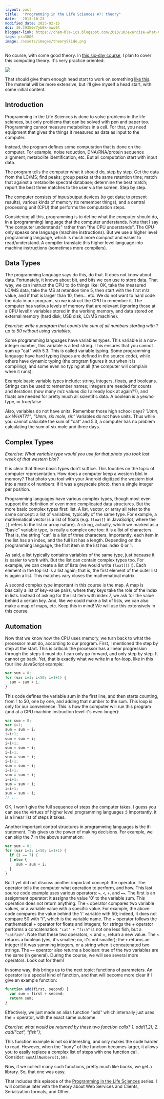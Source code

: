 ```yaml
---
layout: post
title:  "Programming in the Life Sciences #7: theory"
date:   2013-10-23
modified_date: 2025-02-15
doi: 10.59350/7yb0k-mwq04
blogger-link: https://chem-bla-ics.blogspot.com/2013/10/exercise-what-variable-type-would-you.html
tags: pra3006
image: /assets/images/theorySlide.png
---
```


No course, with some good theory. In [this six-day course](http://chem-bla-ics.blogspot.nl/2013/10/programming-in-life-sciences-1-six-day.html),
I plan to cover this computing theory. It's very practice oriented:

![](/assets/images/theorySlide.png)

That should give them enough head start to work on something [like this](http://chem-bla-ics.blogspot.nl/2013/10/programming-in-life-sciences-5.html).
The material will be more extensive, but I'll give myself a head start, with some initial content.

## Introduction
Programming in the Life Sciences is done to solve problems in the life sciences, but only
problems that can be solved with pen and paper too. Programming cannot measure metabolites
in a cell. For that, you need equipment that gives the things it measured as data as input to
the computer.

Instead, the program defines some computation that is done on the computer. For example, noise
reduction, DNA/RNA/protein sequence alignment, metabolite identification, etc. But all
computation start with input data.

The program tells the computer what it should do, step by step. Get the data from the LC/MS; find
peaks; group peaks at the same retention time; match that against a metabolite spectral database;
determine the best match; report the best three matches to the user via the screen. Step by step.

The computer consists of input/output devices (to get data; to present results), various kinds of
memory (to remember things), and a central processing unit (CPU) that performs the computation
steps.

Considering all this, programming is to define what the computer should do, in a (programming)
language that the computer understands. Note that I say "the computer understands" rather than
"the CPU understands". The CPU only speaks one language (machine instructions). But we use a
higher level programming language, which is much more compact and easier to read/understand. A
compiler translate this higher level language into machine instructions (sometimes more
compilers).

## Data Types
The programming language says do this, do that. It does not know about data. Fortunately, it
knows about bit, and bits we can use to store data. That way, we can instruct the CPU to do
things like: OK, take the measured LC/MS data, take the MS at retention time 5, then start with
the first m/z value, and if that is larger than 10, then... etc. We do not want to hard code the
data in our program, so we instruct the CPU to remember it. The computer has various levels of
memory that are relevant (ignoring those at a CPU level!): variables stored in the working
memory, and data stored on external memory (hard disk, USB disk, LC/MS machine).

*Exercise: write a program that counts the sum of all numbers starting with 1 up to 50 without
using variables.*

Some programming languages have variables types. This variable is a non-integer number, this
variable is a text string. This ensures that you cannot sum up "cat" with 5.3. This is called
variable typing. Some programming language have hard typing (types are defined in the source
code), while others have dynamic typing (the program figures it out when it is compiling), and
some even no typing at all (the computer will complain when it runs).

Example basic variable types include: string, integers, floats, and booleans. Strings can be used
to remember names; integers are needed for counts and iterations (how many m/z values did I
already look at again??), and floats are needed for pretty much all scientific data. A boolean is
a yes/no type, or true/false.

Also, variables do not have units. Remember those high school days? *"John, six WHAT??"*, *"Umm,
six mole, sir."* Variables do not have units. Thus while you cannot calculate the sum of "cat"
and 5.3, a computer has no problem calculating the sum of six mole and three days.

## Complex Types

*Exercise: What variable type would you use for that photo you took last week of that western blot?*

It is clear that these basic types don't suffice. This touches on the topic of computer
representation. How does a computer keep a western blot in memory? That photo you tool with
your Android digitized the western blot into a matrix of numbers: if it was a greyscale photo,
then a single integer per position.

Programming languages have various complex types, though most even support the definition of even
more complicated data structures. But the more basic complex types first: list. A list, vector,
or array all refer to the same concept: a list of variables, typically of the same type. For
example, a mathematical vector is a list of floats (e.g. `float[]` in JavaScript, where the
`[]` refers to the list or array nature). A string, actually, which we marked as a "basic"
variable type, is really a complex one too: it is a list of characters. That is, the string "cat"
is a list of three characters. Importantly, each item in the list has an index, and the full list
has a length. Depending on the programming language, the first item in the list has index 0 or 1.

As said, a list typically contains variables of the same type, just because it is easier to work
with. But the list can contain complex types too. For example, we can create a list of lists (we
would write `float[][]`). Each element in the top list is a list again; that is, the first
element of the outer list is again a list. This matches vary closes the mathematical matrix.

A second complex type important in this course is the map. A map is basically a list of key-value
pairs, where they keys take the role of the index in lists. Instead of asking for the list item
with index 7, we ask for the value behind a certain key. And, like we could make a list of lists,
we can also make a map of maps, etc. Keep this in mind! We will use this extensively in this
course.

## Automation
Now that we know how the CPU uses memory, we turn back to what the processor must do, according
to our program. First, I mentioned the step by step at the start. This is critical: the processor
has a linear progression through the steps it must do. I can only go forward, and only step by
step. It cannot go back. Yet, that is exactly what we write in a for-loop, like in this four line
JavaScript example:

```javascript
var sum = 0;
for (var i=1; i<50; i=1+1) { 
  sum = sum + i;
}
```

This code defines the variable sum in the first line, and then starts counting, from 1 to 50, one
by one, and adding that number to the sum. This loop is only for our convenience. This is how the
computer will run this program (and at a CPU machine instruction level it's even longer):

```javascript
var sum = 0;
var i=1;
sum = sum + i;
i=i+1;
sum = sum + i;
i=i+1;
sum = sum + i;
i=i+1;
sum = sum + i;
i=i+1;
sum = sum + i;
i=i+1;
sum = sum + i;
i=i+1;
sum = sum + i;
i=i+1;
sum = sum + i;
// ...
```

OK, I won't give the full sequence of steps the computer takes. I guess you can see the virtues
of higher level programming languages :) Importantly, it is a linear list of steps it takes.

Another important control structures in programming languages is the if-statement. This gives us
the power of making decisions. For example, we can skip the 7 in the above summation:

``` javascript
var sum = 0;
for (var i=1; i<50; i=1+1) {
  if (i == 7) {
  } else {
     sum = sum + i;
  }
}
```

But I yet did not discuss another important concept: the operator. The operator tells the
computer what operation to perform, and how. This last source code example uses various operators: `=`, `<`, `+`, and `==`. The first is an assignment operator: it assigns the value '0'
to the variable sum. This operation does not return anything. The `<` operator compares two
variable values, or a variable value with a specific value. For example, the above code compares
the value behind the 'i' variable with 50; indeed, it does not compare 50 with "i", which is the
variable name. The + operator follows the mathematical + operator for floats and integers; for
strings the + operator performs a concatenation: `"cat" + "fish"` is not one less fish, but a
`"catfish"`. Note that these two operators, < and +, return a new value. The `<` returns a
boolean (yes, it's smaller; no, it's not smaller); the `+` returns an integer if it was summing
integers, or a string when it concatenated two strings. The `==` operator also returns a boolean:
true of the two variables are the same (in general). During the course, we will see several more
operators. Look out for them!

In some way, this brings us to the next topic: functions of parameters. An operator is a special
kind of function, and that will become more clear if I give an example function:

```javascript
function add(first, second) {
  var sum = first + second;
  return sum;
}
```

Effectively, we just made an alias function "add" which internally just uses the + operator, with
the exact same outcome.

*Exercise: what would be returned by these two function calls? 1. add(1,2); 2. add("cat",
"fish");*

This function example is not so interesting, and only makes the code harder to read. However,
when the "body" of the function becomes larger, it allows you to easily replace a complex list
of steps with one function call. Consider: `sumAllNumbers(1,50)`.

Now, if we collect many such functions, pretty much like books, we get a library. So, that one
was easy.

That includes this episode of the [Programming in the Life Sciences](http://chem-bla-ics.blogspot.nl/search/label/%23mscpils)
series. I will continue later with the theory about Web Services and Clients, Serialization
formats, and Other.
